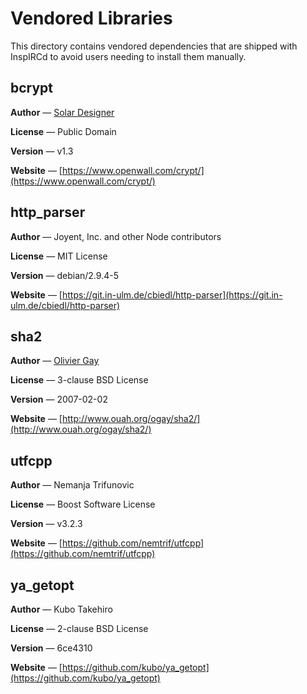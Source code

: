 # Vendored Libraries

This directory contains vendored dependencies that are shipped with InspIRCd to avoid users needing to install them manually.

## bcrypt

**Author** &mdash; [Solar Designer](mailto:solar@openwall.com)

**License** &mdash; Public Domain

**Version** &mdash; v1.3

**Website** &mdash; [https://www.openwall.com/crypt/](https://www.openwall.com/crypt/)

## http_parser

**Author** &mdash; Joyent, Inc. and other Node contributors

**License** &mdash; MIT License

**Version** &mdash; debian/2.9.4-5

**Website** &mdash; [https://git.in-ulm.de/cbiedl/http-parser](https://git.in-ulm.de/cbiedl/http-parser)

## sha2

**Author** &mdash; [Olivier Gay](mailto:olivier.gay@a3.epfl.ch)

**License** &mdash; 3-clause BSD License

**Version** &mdash; 2007-02-02

**Website** &mdash; [http://www.ouah.org/ogay/sha2/](http://www.ouah.org/ogay/sha2/)

## utfcpp

**Author** &mdash; Nemanja Trifunovic

**License** &mdash; Boost Software License

**Version** &mdash; v3.2.3

**Website** &mdash; [https://github.com/nemtrif/utfcpp](https://github.com/nemtrif/utfcpp)

## ya_getopt

**Author** &mdash; Kubo Takehiro

**License** &mdash; 2-clause BSD License

**Version** &mdash; 6ce4310

**Website** &mdash; [https://github.com/kubo/ya_getopt](https://github.com/kubo/ya_getopt)
